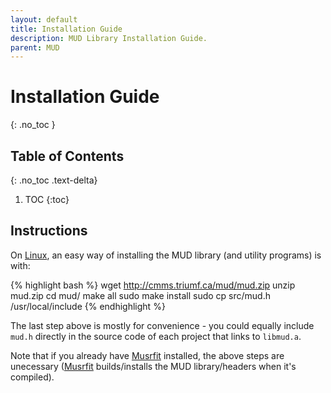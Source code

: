 ```yaml
---
layout: default
title: Installation Guide
description: MUD Library Installation Guide.
parent: MUD
---
```


# Installation Guide
{: .no_toc }

## Table of Contents
{: .no_toc .text-delta}

1. TOC
{:toc}

## Instructions

On [Linux],
an easy way of installing the MUD library (and utility programs) is with:

{% highlight bash %}
wget http://cmms.triumf.ca/mud/mud.zip
unzip mud.zip
cd mud/
make all
sudo make install
sudo cp src/mud.h /usr/local/include
{% endhighlight %}

The last step above is mostly for convenience - you could equally include 
`mud.h` directly in the source code of each project that links to `libmud.a`.

Note that if you already have [Musrfit] installed, the above steps are
unecessary ([Musrfit] builds/installs the MUD library/headers when it's
compiled).

[Linux]: https://en.wikipedia.org/wiki/Linux
[Musrfit]: http://lmu.web.psi.ch/musrfit/user/html/
